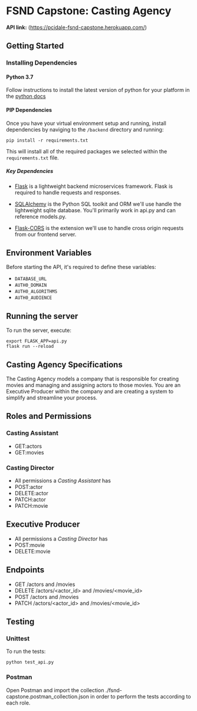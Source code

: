 # FSND Capstone: Casting Agency
**API link:** (https://pcidale-fsnd-capstone.herokuapp.com/)

## Getting Started

### Installing Dependencies

#### Python 3.7

Follow instructions to install the latest version of python for your platform in the [python docs](https://docs.python.org/3/using/unix.html#getting-and-installing-the-latest-version-of-python)

#### PIP Dependencies

Once you have your virtual environment setup and running, install dependencies by naviging to the `/backend` directory and running:

```
pip install -r requirements.txt
```

This will install all of the required packages we selected within the `requirements.txt` file.

##### Key Dependencies

- [Flask](http://flask.pocoo.org/) is a lightweight backend microservices framework. Flask is required to handle requests and responses.

- [SQLAlchemy](https://www.sqlalchemy.org/) is the Python SQL toolkit and ORM we'll use handle the lightweight sqlite database. You'll primarily work in api.py and can reference models.py.

- [Flask-CORS](https://flask-cors.readthedocs.io/en/latest/#) is the extension we'll use to handle cross origin requests from our frontend server.

## Environment Variables

Before starting the API, it's required to define these variables:

* `DATABASE_URL`
* `AUTH0_DOMAIN`
* `AUTH0_ALGORITHMS`
* `AUTH0_AUDIENCE`

## Running the server

To run the server, execute:

```
export FLASK_APP=api.py
flask run --reload
```

## Casting Agency Specifications

The Casting Agency models a company that is responsible for creating movies and managing and assigning actors to those movies. You are an Executive Producer within the company and are creating a system to simplify and streamline your process.

## Roles and Permissions

### Casting Assistant

* GET:actors
* GET:movies

### Casting Director

* All permissions a *Casting Assistant* has
* POST:actor
* DELETE:actor
* PATCH:actor
* PATCH:movie

## Executive Producer

* All permissions a *Casting Director* has
* POST:movie
* DELETE:movie

## Endpoints

* GET /actors and /movies
* DELETE /actors/<actor_id> and /movies/<movie_id>
* POST /actors and /movies
* PATCH /actors/<actor_id> and /movies/<movie_id>

## Testing

### Unittest

To run the tests:

```
python test_api.py
```

### Postman

Open Postman and import the collection ./fsnd-capstone.postman_collection.json in order to perform the tests according to each role.
